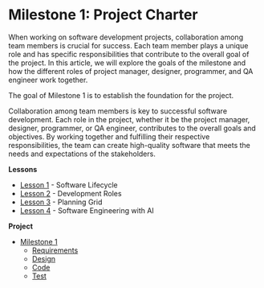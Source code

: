 # Milestone 1: Project Charter

When working on software development projects, collaboration among team members is crucial for success. Each team member plays a unique role and has specific responsibilities that contribute to the overall goal of the project. In this article, we will explore the goals of the milestone and how the different roles of project manager, designer, programmer, and QA engineer work together.

The goal of Milestone 1 is to establish the foundation for the project. 

Collaboration among team members is key to successful software development. Each role in the project, whether it be the project manager, designer, programmer, or QA engineer, contributes to the overall goals and objectives. By working together and fulfilling their respective responsibilities, the team can create high-quality software that meets the needs and expectations of the stakeholders.


**Lessons**

* [Lesson 1](m1-Lesson_1.md) - Software Lifecycle
* [Lesson 2](m1-Lesson_2.md) - Development Roles
* [Lesson 3](m1-Lesson_3.md) - Planning Grid
* [Lesson 4](m1-Lesson_4.md) - Software Engineering with AI 

**Project**

* [Milestone 1](m1-Milestone.md)
    * [Requirements](m1-Requirements.md)
    * [Design](m1-Design.md)
    * [Code](m1-Code.md)
    * [Test](m1-Test.md)
